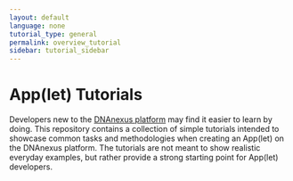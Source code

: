 ```yaml
---
layout: default
language: none
tutorial_type: general
permalink: overview_tutorial
sidebar: tutorial_sidebar
---
```

# App(let) Tutorials

Developers new to the [DNAnexus platform](https://platform.dnanexus.com/login) may find it easier to learn by doing. This repository contains a collection of simple tutorials intended to showcase common tasks and methodologies when creating an App(let) on the DNAnexus platform. The tutorials are not meant to show realistic everyday examples, but rather provide a strong starting point for App(let) developers.
